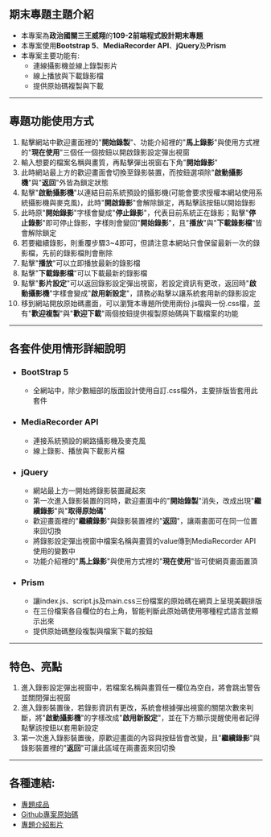 ## 期末專題主題介紹
* 本專案為**政治國關三王威翔**的**109-2前端程式設計期末專題**
* 本專案使用**Bootstrap 5**、**MediaRecorder API**、**jQuery**及**Prism**
* 本專案主要功能有:
    * 連線攝影機並線上錄製影片
    * 線上播放與下載錄影檔
    * 提供原始碼複製與下載
___
## 專題功能使用方式
1. 點擊網站中歡迎畫面裡的"**開始錄製**"、功能介紹裡的"**馬上錄影**"與使用方式裡的"**現在使用**"三個任一個按鈕以開啟錄影設定彈出視窗
1. 輸入想要的檔案名稱與畫質，再點擊彈出視窗右下角"**開始錄影**"
1. 此時網站最上方的歡迎畫面會切換至錄影裝置，而按鈕選項除"**啟動攝影機**"與"**返回**"外皆為鎖定狀態
1. 點擊"**啟動攝影機**"以連結目前系統預設的攝影機(可能會要求授權本網站使用系統攝影機與麥克風)，此時"**開啟錄影**"會解除鎖定，再點擊該按鈕以開始錄影
1. 此時原"**開始錄影**"字樣會變成"**停止錄影**"，代表目前系統正在錄影；點擊"**停止錄影**"即可停止錄影，字樣則會變回"**開始錄影**"，且"**播放**"與"**下載錄影檔**"皆會解除鎖定
1. 若要繼續錄影，則重覆步驟3~4即可，但請注意本網站只會保留最新一次的錄影檔，先前的錄影檔則會刪除
1. 點擊"**播放**"可以立即播放最新的錄影檔
1. 點擊"**下載錄影檔**"可以下載最新的錄影檔
1. 點擊"**影片設定**"可以返回錄影設定彈出視窗，若設定資訊有更改，返回時"**啟動攝影機**"字樣會變成"**啟用新設定**"，請務必點擊以讓系統套用新的錄影設定
1. 移到網站開放原始碼畫面，可以瀏覽本專題所使用兩份.js檔與一份.css檔，並有"**歡迎複製**"與"**歡迎下載**"兩個按鈕提供複製原始碼與下載檔案的功能
___
## 各套件使用情形詳細說明
* ### **BootStrap 5**
    * 全網站中，除少數細部的版面設計使用自訂.css檔外，主要排版皆套用此套件
* ### **MediaRecorder API**
    * 連接系統預設的網路攝影機及麥克風
    * 線上錄影、播放與下載影片檔
* ### **jQuery**
    * 網站最上方一開始將錄影裝置藏起來
    * 第一次進入錄影裝置的同時，歡迎畫面中的"**開始錄製**"消失，改成出現"**繼續錄影**"與"**取得原始碼**"
    * 歡迎畫面裡的"**繼續錄影**"與錄影裝置裡的"**返回**"，讓兩畫面可在同一位置來回切換
    * 將錄影設定彈出視窗中檔案名稱與畫質的value傳到MediaRecorder API使用的變數中
    * 功能介紹裡的"**馬上錄影**"與使用方式裡的"**現在使用**"皆可使網頁畫面置頂
* ### **Prism**
    * 讓index.js、script.js及main.css三份檔案的原始碼在網頁上呈現美觀排版
    * 在三份檔案各自欄位的右上角，智能判斷此原始碼使用哪種程式語言並顯示出來
    * 提供原始碼整段複製與檔案下載的按鈕
___
## 特色、亮點
1. 進入錄影設定彈出視窗中，若檔案名稱與畫質任一欄位為空白，將會跳出警告並關閉彈出視窗
1. 進入錄影裝置後，若錄影資訊有更改，系統會根據彈出視窗的關閉次數來判斷，將"**啟動攝影機**"的字樣改成"**啟用新設定**"，並在下方顯示提醒使用者記得點擊該按鈕以套用新設定
1. 第一次進入錄影裝置後，原歡迎畫面的內容與按鈕皆會改變，且"**繼續錄影**"與錄影裝置裡的"**返回**"可讓此區域在兩畫面來回切換
___
## 各種連結:
* [專題成品](https:// "將開啟本專題的網頁")
* [Github專案原始碼](http:// "將開啟放在Github裡的原始碼")
* [專題介紹影片](http:// "將從Google雲端開啟專題介紹影片")
